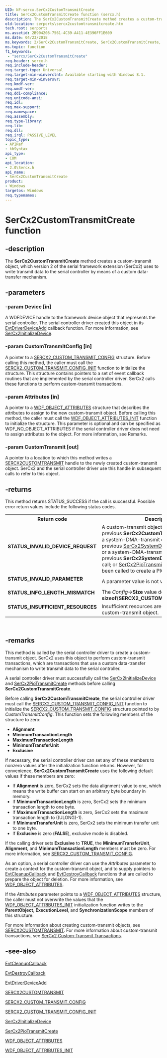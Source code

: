 ```yaml
---
UID: NF:sercx.SerCx2CustomTransmitCreate
title: SerCx2CustomTransmitCreate function (sercx.h)
description: The SerCx2CustomTransmitCreate method creates a custom-transmit object, which version 2 of the serial framework extension (SerCx2) uses to write transmit data to the serial controller by means of a custom data-transfer mechanism.
old-location: serports\sercx2customtransmitcreate.htm
tech.root: serports
ms.assetid: 2B904208-7561-4C39-A411-4E396FF1E609
ms.date: 04/23/2018
ms.keywords: 2/SerCx2CustomTransmitCreate, SerCx2CustomTransmitCreate, SerCx2CustomTransmitCreate method [Serial Ports], serports.sercx2customtransmitcreate
ms.topic: function
f1_keywords:
 - "sercx/SerCx2CustomTransmitCreate"
req.header: sercx.h
req.include-header: 
req.target-type: Universal
req.target-min-winverclnt: Available starting with Windows 8.1.
req.target-min-winversvr: 
req.kmdf-ver: 
req.umdf-ver: 
req.ddi-compliance: 
req.unicode-ansi: 
req.idl: 
req.max-support: 
req.namespace: 
req.assembly: 
req.type-library: 
req.lib: 
req.dll: 
req.irql: PASSIVE_LEVEL
topic_type:
- APIRef
- kbSyntax
api_type:
- COM
api_location:
- 2.0\Sercx.h
api_name:
- SerCx2CustomTransmitCreate
product:
- Windows
targetos: Windows
req.typenames: 
---
```


# SerCx2CustomTransmitCreate function


## -description


The <b>SerCx2CustomTransmitCreate</b> method creates a custom-transmit object, which version 2 of the serial framework extension (SerCx2) uses to write transmit data to the serial controller by means of a custom data-transfer mechanism.


## -parameters




### -param Device [in]

A WDFDEVICE handle to the framework device object that represents the serial controller. The serial controller driver created this object in its <a href="https://docs.microsoft.com/windows-hardware/drivers/ddi/content/wdfdriver/nc-wdfdriver-evt_wdf_driver_device_add">EvtDriverDeviceAdd</a> callback function. For more information, see <a href="https://docs.microsoft.com/windows-hardware/drivers/ddi/content/sercx/nf-sercx-sercx2initializedevice">SerCx2InitializeDevice</a>.


### -param CustomTransmitConfig [in]

A pointer to a <a href="https://docs.microsoft.com/windows-hardware/drivers/ddi/content/sercx/ns-sercx-_sercx2_custom_transmit_config">SERCX2_CUSTOM_TRANSMIT_CONFIG</a> structure. Before calling this method, the caller must call the <a href="https://docs.microsoft.com/windows-hardware/drivers/ddi/content/sercx/nf-sercx-sercx2_custom_transmit_config_init">SERCX2_CUSTOM_TRANSMIT_CONFIG_INIT</a> function to initialize the structure. This structure contains pointers to a set of event callback routines that are implemented by the serial controller driver. SerCx2 calls these functions to perform custom-transmit transactions.


### -param Attributes [in]

A pointer to a <a href="https://docs.microsoft.com/windows-hardware/drivers/ddi/content/wdfobject/ns-wdfobject-_wdf_object_attributes">WDF_OBJECT_ATTRIBUTES</a> structure that describes the attributes to assign to the new custom-transmit object. Before calling this method, the caller must call the <a href="https://docs.microsoft.com/windows-hardware/drivers/ddi/content/wdfobject/nf-wdfobject-wdf_object_attributes_init">WDF_OBJECT_ATTRIBUTES_INIT</a> function to initialize the structure. This parameter is optional and can be specified as WDF_NO_OBJECT_ATTRIBUTES if the serial controller driver does not need to assign attributes to the object. For more information, see Remarks.


### -param CustomTransmit [out]

A pointer to a location to which this method writes a <a href="https://docs.microsoft.com/windows-hardware/drivers/serports/sercx2-object-handles">SERCX2CUSTOMTRANSMIT</a> handle to the newly created custom-transmit object. SerCx2 and the serial controller driver use this handle in subsequent calls to refer to this object.


## -returns



This method returns STATUS_SUCCESS if the call is successful. Possible error return values include the following status codes.

<table>
<tr>
<th>Return code</th>
<th>Description</th>
</tr>
<tr>
<td width="40%">
<dl>
<dt><b>STATUS_INVALID_DEVICE_REQUEST</b></dt>
</dl>
</td>
<td width="60%">
A custom-transmit object already exists from a previous <b>SerCx2CustomTransmitCreate</b> call; or a system-DMA-transmit object exists from a previous <a href="https://docs.microsoft.com/windows-hardware/drivers/ddi/content/sercx/nf-sercx-sercx2systemdmatransmitcreate">SerCx2SystemDmaTransmitCreate</a> call; or a system-DMA-transmit object exists from a previous <b>SerCx2SystemDmaTransmitCreate</b> call; or <a href="https://docs.microsoft.com/windows-hardware/drivers/ddi/content/sercx/nf-sercx-sercx2piotransmitcreate">SerCx2PioTransmitCreate</a> has not yet been called to create a PIO-transmit object.

</td>
</tr>
<tr>
<td width="40%">
<dl>
<dt><b>STATUS_INVALID_PARAMETER</b></dt>
</dl>
</td>
<td width="60%">
A parameter value is not valid.

</td>
</tr>
<tr>
<td width="40%">
<dl>
<dt><b>STATUS_INFO_LENGTH_MISMATCH</b></dt>
</dl>
</td>
<td width="60%">
The <i>Config</i>-><b>Size</b> value does not equal <b>sizeof</b>(<b>SERCX2_CUSTOM_TRANSMIT_CONFIG</b>).

</td>
</tr>
<tr>
<td width="40%">
<dl>
<dt><b>STATUS_INSUFFICIENT_RESOURCES</b></dt>
</dl>
</td>
<td width="60%">
Insufficient resources are available to create the custom-transmit object.

</td>
</tr>
</table>
 




## -remarks



This method is called by the serial controller driver to create a custom-transmit object. SerCx2 uses this object to perform custom-transmit transactions, which are transactions that use a custom data-transfer mechanism to write transmit data to the serial controller.

A serial controller driver must successfully call the <a href="https://docs.microsoft.com/windows-hardware/drivers/ddi/content/sercx/nf-sercx-sercx2initializedevice">SerCx2InitializeDevice</a> and <a href="https://docs.microsoft.com/windows-hardware/drivers/ddi/content/sercx/nf-sercx-sercx2piotransmitcreate">SerCx2PioTransmitCreate</a> methods before calling <b>SerCx2CustomTransmitCreate</b>.

Before calling <b>SerCx2CustomTransmitCreate</b>, the serial controller driver must call the <a href="https://docs.microsoft.com/windows-hardware/drivers/ddi/content/sercx/nf-sercx-sercx2_custom_transmit_config_init">SERCX2_CUSTOM_TRANSMIT_CONFIG_INIT</a> function to initialize the <a href="https://docs.microsoft.com/windows-hardware/drivers/ddi/content/sercx/ns-sercx-_sercx2_custom_transmit_config">SERCX2_CUSTOM_TRANSMIT_CONFIG</a> structure pointed to by <i>CustomTransmitConfig</i>. This function sets the following members of the structure to zero:

<ul>
<li><b>Alignment</b></li>
<li><b>MinimumTransactionLength</b></li>
<li><b>MaximumTransactionLength</b></li>
<li><b>MinimumTransferUnit</b></li>
<li><b>Exclusive</b></li>
</ul>
If necessary, the serial controller driver can set any of these members to nonzero values after the initialization function returns. However, for convenience, <b>SerCx2CustomTransmitCreate</b> uses the following default values if these members are zero:

<ul>
<li>If <b>Alignment</b> is zero, SerCx2 sets the data alignment value to one, which means the write buffer can start on an arbitrary byte boundary in memory.</li>
<li>If <b>MinimumTransactionLength</b> is zero, SerCx2 sets the minimum transaction length to one byte.</li>
<li>If <b>MaximumTransactionLength</b> is zero, SerCx2 sets the maximum transaction length to ((ULONG)-1).</li>
<li>If <b>MinimumTransferUnit</b> is zero, SerCx2 sets the minimum transfer unit to one byte.</li>
<li>If <b>Exclusive</b> is zero (<b>FALSE</b>), exclusive mode is disabled.</li>
</ul>
If the calling driver sets <b>Exclusive</b> to <b>TRUE</b>, the <b>MinimumTransferUnit</b>, <b>Alignment</b>, and <b>MinimumTransactionLength</b> members must be zero. For more information, see <a href="https://docs.microsoft.com/windows-hardware/drivers/ddi/content/sercx/ns-sercx-_sercx2_custom_transmit_config">SERCX2_CUSTOM_TRANSMIT_CONFIG</a>.

As an option, a serial controller driver can use the <i>Attributes</i> parameter to create a context for the custom-transmit object, and to supply pointers to <a href="https://docs.microsoft.com/windows-hardware/drivers/ddi/content/wdfobject/nc-wdfobject-evt_wdf_object_context_cleanup">EvtCleanupCallback</a> and <a href="https://docs.microsoft.com/windows-hardware/drivers/ddi/content/wdfobject/nc-wdfobject-evt_wdf_object_context_destroy">EvtDestroyCallback</a> functions that are called to prepare the object for deletion. For more information, see <a href="https://docs.microsoft.com/windows-hardware/drivers/ddi/content/wdfobject/ns-wdfobject-_wdf_object_attributes">WDF_OBJECT_ATTRIBUTES</a>.

If the <i>Attributes</i> parameter points to a <a href="https://docs.microsoft.com/windows-hardware/drivers/ddi/content/wdfobject/ns-wdfobject-_wdf_object_attributes">WDF_OBJECT_ATTRIBUTES</a> structure, the caller must not overwrite the values that the <a href="https://docs.microsoft.com/windows-hardware/drivers/ddi/content/wdfobject/nf-wdfobject-wdf_object_attributes_init">WDF_OBJECT_ATTRIBUTES_INIT</a> initialization function writes to the <b>ParentObject</b>, <b>ExecutionLevel</b>, and <b>SynchronizationScope</b> members of this structure.

For more information about creating custom-transmit objects, see <a href="https://docs.microsoft.com/windows-hardware/drivers/serports/sercx2-object-handles">SERCX2CUSTOMTRANSMIT</a>. For more information about custom-transmit transactions, see <a href="https://docs.microsoft.com/previous-versions/dn265320(v=vs.85)">SerCx2 Custom-Transmit Transactions</a>.




## -see-also




<a href="https://docs.microsoft.com/windows-hardware/drivers/ddi/content/wdfobject/nc-wdfobject-evt_wdf_object_context_cleanup">EvtCleanupCallback</a>



<a href="https://docs.microsoft.com/windows-hardware/drivers/ddi/content/wdfobject/nc-wdfobject-evt_wdf_object_context_destroy">EvtDestroyCallback</a>



<a href="https://docs.microsoft.com/windows-hardware/drivers/ddi/content/wdfdriver/nc-wdfdriver-evt_wdf_driver_device_add">EvtDriverDeviceAdd</a>



<a href="https://docs.microsoft.com/windows-hardware/drivers/serports/sercx2-object-handles">SERCX2CUSTOMTRANSMIT</a>



<a href="https://docs.microsoft.com/windows-hardware/drivers/ddi/content/sercx/ns-sercx-_sercx2_custom_transmit_config">SERCX2_CUSTOM_TRANSMIT_CONFIG</a>



<a href="https://docs.microsoft.com/windows-hardware/drivers/ddi/content/sercx/nf-sercx-sercx2_custom_transmit_config_init">SERCX2_CUSTOM_TRANSMIT_CONFIG_INIT</a>



<a href="https://docs.microsoft.com/windows-hardware/drivers/ddi/content/sercx/nf-sercx-sercx2initializedevice">SerCx2InitializeDevice</a>



<a href="https://docs.microsoft.com/windows-hardware/drivers/ddi/content/sercx/nf-sercx-sercx2piotransmitcreate">SerCx2PioTransmitCreate</a>



<a href="https://docs.microsoft.com/windows-hardware/drivers/ddi/content/wdfobject/ns-wdfobject-_wdf_object_attributes">WDF_OBJECT_ATTRIBUTES</a>



<a href="https://docs.microsoft.com/windows-hardware/drivers/ddi/content/wdfobject/nf-wdfobject-wdf_object_attributes_init">WDF_OBJECT_ATTRIBUTES_INIT</a>
 

 

